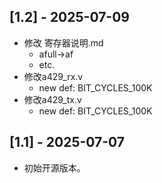 


## [1.2] - 2025-07-09
- 修改 寄存器说明.md
    - afull->af
    - etc.
- 修改a429_rx.v
    - new def: BIT_CYCLES_100K
- 修改a429_tx.v
    - new def: BIT_CYCLES_100K


## [1.1] - 2025-07-07
- 初始开源版本。